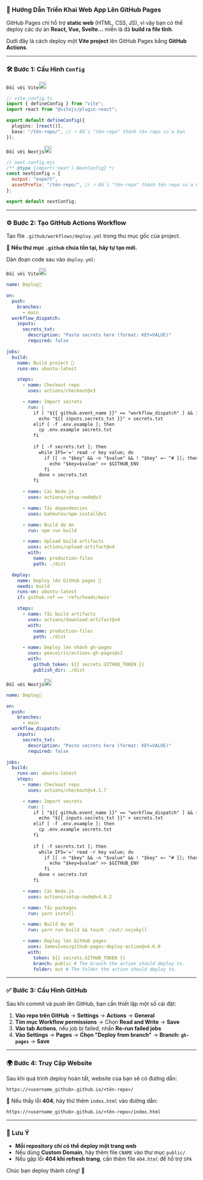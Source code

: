 ### 🚀 Hướng Dẫn Triển Khai Web App Lên GitHub Pages  

GitHub Pages chỉ hỗ trợ **static web** (HTML, CSS, JS), vì vậy bạn có thể deploy các dự án **React, Vue, Svelte...** miễn là đã **build ra file tĩnh**.  

Dưới đây là cách deploy một **Vite project** lên GitHub Pages bằng **GitHub Actions**.  

---

### 🛠️ Bước 1: Cấu Hình `Config`  
```Đối với Vite```<img src="https://skillicons.dev/icons?i=vite&theme=dark" width="20" height="20">
```ts
// vite.config.ts
import { defineConfig } from "vite";
import react from "@vitejs/plugin-react";

export default defineConfig({
  plugins: [react()],
  base: "/tên-repo/", // ⚡ Đổi "tên-repo" thành tên repo của bạn
});
```

```Đối với Nextjs```<img src="https://skillicons.dev/icons?i=nextjs&theme=dark" width="20" height="20">
```js
// next.config.mjs
/** @type {import('next').NextConfig} */
const nextConfig = {
  output: "export",
  assetPrefix: "/tên-repo/", // ⚡ Đổi "tên-repo" thành tên repo của bạn
};

export default nextConfig;
```
---

### ⚙️ Bước 2: Tạo GitHub Actions Workflow  
Tạo file `.github/workflows/deploy.yml` trong thư mục gốc của project.  

📌 **Nếu thư mục `.github` chưa tồn tại, hãy tự tạo mới.**  

Dán đoạn code sau vào `deploy.yml`:  

```Đối với Vite```<img src="https://skillicons.dev/icons?i=vite&theme=dark" width="20" height="20">
```yaml
name: Deploy🪽

on:
  push:
    branches:
      - main
  workflow_dispatch:
    inputs:
      secrets_txt:
        description: "Paste secrets here (format: KEY=VALUE)"
        required: false

jobs:
  build:
    name: Build project 🔨
    runs-on: ubuntu-latest

    steps:
      - name: Checkout repo
        uses: actions/checkout@v3

      - name: Import secrets
        run: |
          if [ "${{ github.event_name }}" == "workflow_dispatch" ] && [ -n "${{ inputs.secrets_txt }}" ]; then
            echo "${{ inputs.secrets_txt }}" > secrets.txt
          elif [ -f .env.example ]; then
            cp .env.example secrets.txt
          fi
          
          if [ -f secrets.txt ]; then
            while IFS='=' read -r key value; do
              if [[ -n "$key" && -n "$value" && ! "$key" =~ ^# ]]; then
                echo "$key=$value" >> $GITHUB_ENV
              fi
            done < secrets.txt
          fi

      - name: Cài Node.js
        uses: actions/setup-node@v3

      - name: Tải dependencies
        uses: bahmutov/npm-install@v1

      - name: Build dự án
        run: npm run build

      - name: Upload build artifacts
        uses: actions/upload-artifact@v4
        with:
          name: production-files
          path: ./dist

  deploy:
    name: Deploy lên GitHub pages 🚀
    needs: build
    runs-on: ubuntu-latest
    if: github.ref == 'refs/heads/main'

    steps:
      - name: Tải build artifacts
        uses: actions/download-artifact@v4
        with:
          name: production-files
          path: ./dist

      - name: Deploy lên nhánh gh-pages
        uses: peaceiris/actions-gh-pages@v3
        with:
          github_token: ${{ secrets.GITHUB_TOKEN }}
          publish_dir: ./dist
```

```Đối với Nextjs```<img src="https://skillicons.dev/icons?i=nextjs&theme=dark" width="20" height="20">
```yaml
name: Deploy🪽

on:
  push:
    branches:
      - main
  workflow_dispatch:
    inputs:
      secrets_txt:
        description: "Paste secrets here (format: KEY=VALUE)"
        required: false

jobs:
  build:
    runs-on: ubuntu-latest
    steps:
      - name: Checkout repo
        uses: actions/checkout@v4.1.7

      - name: Import secrets
        run: |
          if [ "${{ github.event_name }}" == "workflow_dispatch" ] && [ -n "${{ inputs.secrets_txt }}" ]; then
            echo "${{ inputs.secrets_txt }}" > secrets.txt
          elif [ -f .env.example ]; then
            cp .env.example secrets.txt
          fi
          
          if [ -f secrets.txt ]; then
            while IFS='=' read -r key value; do
              if [[ -n "$key" && -n "$value" && ! "$key" =~ ^# ]]; then
                echo "$key=$value" >> $GITHUB_ENV
              fi
            done < secrets.txt
          fi

      - name: Cài Node.js
        uses: actions/setup-node@v4.0.2

      - name: Tải packages
        run: yarn install

      - name: Build dự án
        run: yarn run build && touch ./out/.nojekyll

      - name: Deploy lên GitHub pages
        uses: JamesIves/github-pages-deploy-action@v4.6.0
        with:
          token: ${{ secrets.GITHUB_TOKEN }}
          branch: public # The branch the action should deploy to.
          folder: out # The folder the action should deploy to.
```

---

### ✅ Bước 3: Cấu Hình GitHub  
Sau khi commit và push lên GitHub, bạn cần thiết lập một số cài đặt:  

1. **Vào repo trên GitHub** → **Settings** → **Actions** → **General**  
2. **Tìm mục Workflow permissions** → Chọn **Read and Write** → **Save**  
3. **Vào tab Actions**, nếu job bị failed, nhấn **Re-run failed jobs**  
4. **Vào Settings** → **Pages** → **Chọn "Deploy from branch"** → **Branch: `gh-pages`** → **Save**  
---

### 🌍 Bước 4: Truy Cập Website  
Sau khi quá trình deploy hoàn tất, website của bạn sẽ có đường dẫn:  

```
https://<username_github>.github.io/<tên-repo>/
```

📌 Nếu thấy lỗi **404**, hãy thử thêm `index.html` vào đường dẫn:  

```
https://<username_github>.github.io/<tên-repo>/index.html
```

---

### 🎯 Lưu Ý  
- **Mỗi repository chỉ có thể deploy một trang web**  
- Nếu dùng **Custom Domain**, hãy thêm file `CNAME` vào thư mục `public/`  
- Nếu gặp lỗi **404 khi refresh trang**, cần thêm file `404.html` để hỗ trợ `SPA`  

Chúc bạn deploy thành công! 🚀
